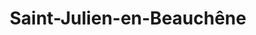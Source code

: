 ---
title: Saint-Julien-en-Beauchêne
url: /saint-julien-en-beauchene/
latitude: 44.619
longitude: 5.703
---